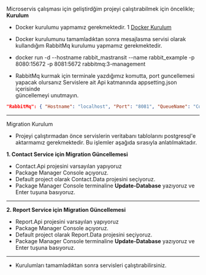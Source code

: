 Microservis çalışması için geliştirdğim projeyi çalıştırabilmek için öncelikle;
**Kurulum**
- Docker kurulumu yapmamız gerekmektedir. 1
[Docker Kurulum](https://www.docker.com/products/docker-desktop "Docker Kurulum")

- Docker kurulumunu tamamladıktan sonra mesajlasma servisi olarak kullandığım RabbitMq kurulumu yapmamız gerekmektedir. 
-  docker run -d --hostname rabbit_mastransit --name rabbit_example -p 8080:15672 -p 8081:5672 rabbitmq:3-management 
- RabbitMq kurmak için  terminale yazdığımız komutta, port guncellemesi yapacak olursanız Servislere ait Api katmanında appsetting.json içerisinde  
güncellemeyi unutmayın.
```json
"RabbitMq": { "Hostname": "localhost", "Port": "8081", "QueueName": "ContactInformationQueue" } 
```

***
Migration Kurulum
- Projeyi çalıştırmadan önce servislerin veritabanı tablolarını postgresql'e aktarmamız gerekmektedir. Bu işlemler aşağıda sırasıyla anlatılmaktadır.

**1. Contact Service  için Migration Güncellemesi**

- Contact.Api projesini varsayılan yapıyoruz
- Package Manager Console açıyoruz.
- Default project olarak Contact.Data projesini seçiyoruz.
- Package Manager Console terminaline **Update-Database** yazıyoruz ve Enter tuşuna basıyoruz.

***
**2. Report Service  için Migration Güncellemesi**

- Report.Api projesini varsayılan yapıyoruz
- Package Manager Console açıyoruz.
- Default project olarak Report.Data projesini seçiyoruz.
- Package Manager Console terminaline **Update-Database** yazıyoruz ve Enter tuşuna basıyoruz.
* **


- Kurulumları tamamladıktan sonra servisleri çalıştırabilirsiniz.
